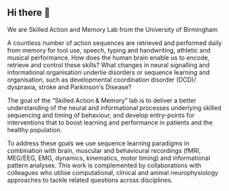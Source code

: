 ## Hi there 👋

We are Skilled Action and Memory Lab from the University of Birmingham

A countless number of action sequences are retrieved and performed daily from memory for tool use, speech, typing and handwriting, athletic and musical performance. How does the human brain enable us to encode, retrieve and control these skills? What changes in neural signalling and informational organisation underlie disorders or sequence learning and organisation, such as developmental coordination disorder (DCD)/ dyspraxia, stroke and Parkinson's Disease?

The goal of the “Skilled Action & Memory” lab is to deliver a better understanding of the neural and informational processes underlying skilled sequencing and timing of behaviour, and develop entry-points for interventions that to boost learning and performance in patients and the healthy population.

To address these goals we use sequence learning paradigms in combination with brain, muscular and behavioural recordings (fMRI, MEG/EEG, EMG, dynamics, kinematics, motor timing) and informational pattern analyses. This work is complemented by collaborations with colleagues who utilise computational, clinical and animal neurophysiology approaches to tackle related questions across disciplines.
